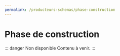 ```yaml
---
permalink: /producteurs-schemas/phase-construction
---
```


# Phase de construction

::: danger Non disponible
Contenu à venir.
::: 
